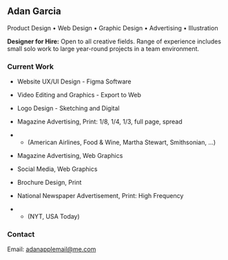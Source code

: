 ## Adan Garcia
Product Design • Web Design • Graphic Design • Advertising • Illustration 

**Designer for Hire:** Open to all creative fields. Range of experience includes small solo work to large year-round projects in a team environment. 

### Current Work

- Website UX/UI Design - Figma Software

- Video Editing and Graphics - Export to Web

- Logo Design - Sketching and Digital

- Magazine Advertising, Print: 1/8, 1/4, 1/3, full page, spread
- - (American Airlines, Food & Wine, Martha Stewart, Smithsonian, ...)

- Magazine Advertising, Web Graphics

- Social Media, Web Graphics

- Brochure Design, Print

- National Newspaper Advertisement, Print: High Frequency 
- - (NYT, USA Today)

### Contact

Email: [adanapplemail@me.com](adanapplemail@me.com)

